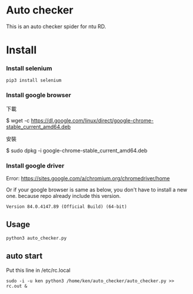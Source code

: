 # Auto checker
This is an auto checker spider for ntu RD.

# Install 

### Install selenium
```
pip3 install selenium
```
### Install google browser

 下載

$ wget -c https://dl.google.com/linux/direct/google-chrome-stable_current_amd64.deb

安裝

$ sudo dpkg -i google-chrome-stable_current_amd64.deb


### Install google driver 
Error: https://sites.google.com/a/chromium.org/chromedriver/home

Or if your google browser is same as below, you don't have to install a new one.
because repo already include this version.
```
Version 84.0.4147.89 (Official Build) (64-bit)
```
## Usage 
```
python3 auto_checker.py
```
## auto start
Put this line in /etc/rc.local

```
sudo -i -u ken python3 /home/ken/auto_checker/auto_checker.py >> rc.out &
```

